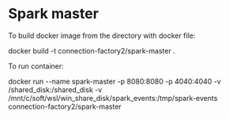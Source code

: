 # Spark master

To build docker image from the directory with docker file:

docker build -t connection-factory2/spark-master .

To run container: 

docker run --name spark-master -p 8080:8080 -p 4040:4040 -v /shared_disk:/shared_disk -v /mnt/c/soft/wsl/win_share_disk/spark_events:/tmp/spark-events connection-factory2/spark-master